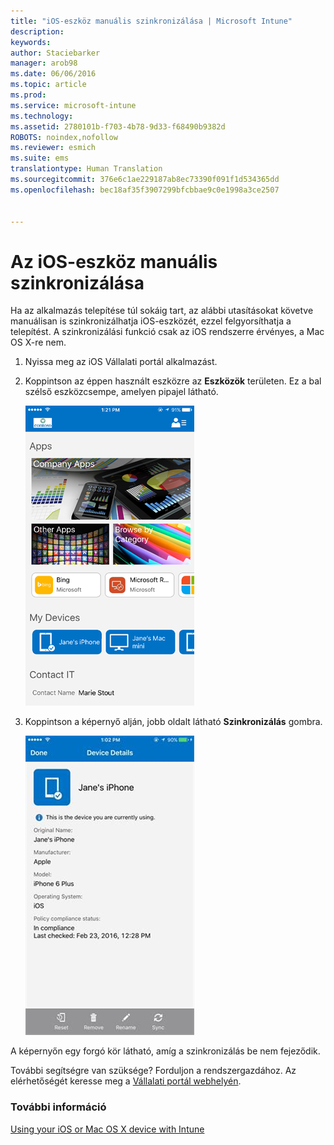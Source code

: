 ```yaml
---
title: "iOS-eszköz manuális szinkronizálása | Microsoft Intune"
description: 
keywords: 
author: Staciebarker
manager: arob98
ms.date: 06/06/2016
ms.topic: article
ms.prod: 
ms.service: microsoft-intune
ms.technology: 
ms.assetid: 2780101b-f703-4b78-9d33-f68490b9382d
ROBOTS: noindex,nofollow
ms.reviewer: esmich
ms.suite: ems
translationtype: Human Translation
ms.sourcegitcommit: 376e6c1ae229187ab8ec73390f091f1d534365dd
ms.openlocfilehash: bec18af35f3907299bfcbbae9c0e1998a3ce2507


---
```



# Az iOS-eszköz manuális szinkronizálása

Ha az alkalmazás telepítése túl sokáig tart, az alábbi utasításokat követve manuálisan is szinkronizálhatja iOS-eszközét, ezzel felgyorsíthatja a telepítést. A szinkronizálási funkció csak az iOS rendszerre érvényes, a Mac OS X-re nem.

1. Nyissa meg az iOS Vállalati portál alkalmazást.

2. Koppintson az éppen használt eszközre az **Eszközök** területen. Ez a bal szélső eszközcsempe, amelyen pipajel látható.

    ![ios-sync-1-comp-portal-apps](./media/ios-sync-1-comp-portal-apps.png)

3.  Koppintson a képernyő alján, jobb oldalt látható **Szinkronizálás** gombra.

    ![ios-sync-2-sync-button](./media/ios-sync-2-sync-button.png)

A képernyőn egy forgó kör látható, amíg a szinkronizálás be nem fejeződik.

További segítségre van szüksége? Forduljon a rendszergazdához. Az elérhetőségét keresse meg a [Vállalati portál webhelyén](http://portal.manage.microsoft.com).

### További információ
[Using your iOS or Mac OS X device with Intune](using-your-ios-or-mac-os-x-device-with-intune.md)


<!--HONumber=Jul16_HO3-->


